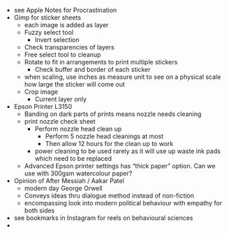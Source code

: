 - see Apple Notes for Procrastination
- Gimp for sticker sheets
	- each image is added as layer
	- Fuzzy select tool
		- Invert selection
	- Check transparencies of layers
	- Free select tool to cleanup
	- Rotate to fit in arrangements to print multiple stickers
		-  Check buffer and border of each sticker 
	- when scaling, use inches as measure unit to see on a physical scale how large the sticker will come out
	- Crop image
		- Current layer only
- Epson Printer L3150
	- Banding on dark parts of prints means nozzle needs cleaning
	- print nozzle check sheet
		- Perform nozzle head clean up 
			- Perform 5 nozzle head cleanings at most
			- Then allow 12 hours for the clean up to work
		- power cleaning to be used rarely as it will use up waste ink pads which need to be replaced
	- Advanced Epson printer settings has “thick paper” option. Can we use with 300gsm watercolour paper?
- Opinion of After Messiah / Aakar Patel 
	- modern day George Orwell
	- Conveys ideas thru dialogue method instead of non-fiction
	- encompassing look into modern political behaviour with empathy for both sides
- see bookmarks in Instagram for reels on behavioural sciences
- 